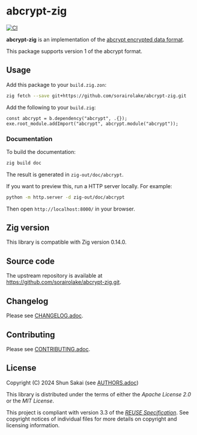 <!--
SPDX-FileCopyrightText: 2024 Shun Sakai

SPDX-License-Identifier: CC-BY-4.0
-->

# abcrypt-zig

[![CI][ci-badge]][ci-url]

**abcrypt-zig** is an implementation of the [abcrypt encrypted data format].

This package supports version 1 of the abcrypt format.

## Usage

Add this package to your `build.zig.zon`:

```sh
zig fetch --save git+https://github.com/sorairolake/abcrypt-zig.git
```

Add the following to your `build.zig`:

```zig
const abcrypt = b.dependency("abcrypt", .{});
exe.root_module.addImport("abcrypt", abcrypt.module("abcrypt"));
```

### Documentation

To build the documentation:

```sh
zig build doc
```

The result is generated in `zig-out/doc/abcrypt`.

If you want to preview this, run a HTTP server locally. For example:

```sh
python -m http.server -d zig-out/doc/abcrypt
```

Then open `http://localhost:8000/` in your browser.

## Zig version

This library is compatible with Zig version 0.14.0.

## Source code

The upstream repository is available at
<https://github.com/sorairolake/abcrypt-zig.git>.

## Changelog

Please see [CHANGELOG.adoc].

## Contributing

Please see [CONTRIBUTING.adoc].

## License

Copyright (C) 2024 Shun Sakai (see [AUTHORS.adoc])

This library is distributed under the terms of either the _Apache License 2.0_
or the _MIT License_.

This project is compliant with version 3.3 of the [_REUSE Specification_]. See
copyright notices of individual files for more details on copyright and
licensing information.

[ci-badge]: https://img.shields.io/github/actions/workflow/status/sorairolake/abcrypt-zig/CI.yaml?branch=develop&style=for-the-badge&logo=github&label=CI
[ci-url]: https://github.com/sorairolake/abcrypt-zig/actions?query=branch%3Adevelop+workflow%3ACI++
[abcrypt encrypted data format]: https://sorairolake.github.io/abcrypt/book/format.html
[CHANGELOG.adoc]: CHANGELOG.adoc
[CONTRIBUTING.adoc]: CONTRIBUTING.adoc
[AUTHORS.adoc]: AUTHORS.adoc
[_REUSE Specification_]: https://reuse.software/spec-3.3/
